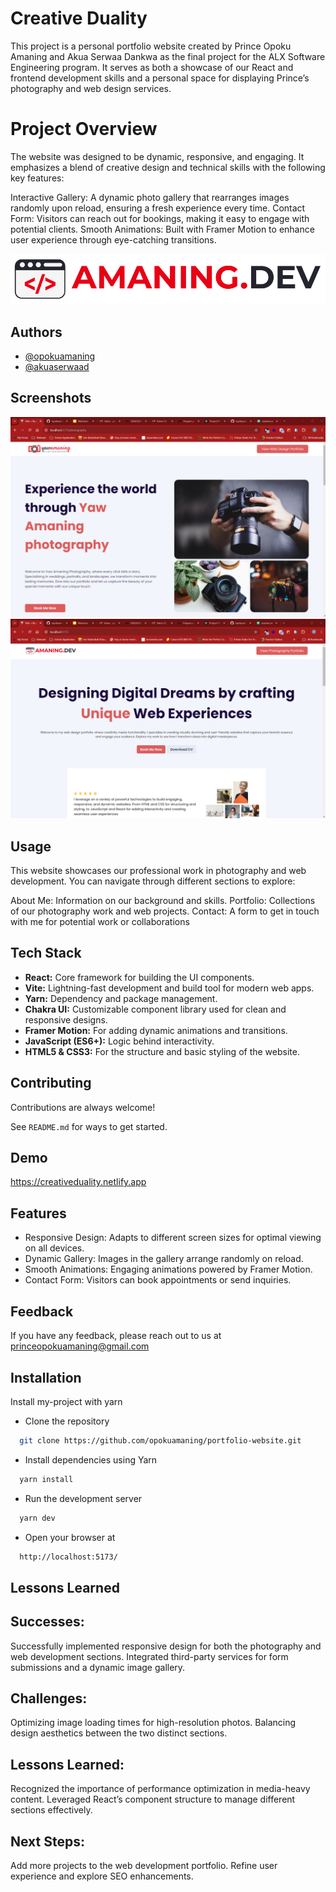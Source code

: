 
# Creative Duality

This project is a personal portfolio website created by Prince Opoku Amaning and Akua Serwaa Dankwa as the final project for the ALX Software Engineering program. It serves as both a showcase of our React and frontend development skills and a personal space for displaying Prince’s photography and web design services.

# Project Overview
The website was designed to be dynamic, responsive, and engaging. It emphasizes a blend of creative design and technical skills with the following key features:

Interactive Gallery: A dynamic photo gallery that rearranges images randomly upon reload, ensuring a fresh experience every time.
Contact Form: Visitors can reach out for bookings, making it easy to engage with potential clients.
Smooth Animations: Built with Framer Motion to enhance user experience through eye-catching transitions.

![Logo](/src/assets/logo.png)


## Authors

- [@opokuamaning](https://github.com/opokuamaning)
- [@akuaserwaad](https://github.com/akuaserwaad)

## Screenshots

![Photography Home Page Screenshot](/src/assets/Screenshots/Photography_SC.png)
![Web Design Home Page Screenshot](/src/assets/Screenshots/Webdesign_SC.png)


## Usage
This website showcases our professional work in photography and web development. You can navigate through different sections to explore:

About Me: Information on our background and skills.
Portfolio: Collections of our photography work and web projects.
Contact: A form to get in touch with me for potential work or collaborations
## Tech Stack

- **React:** Core framework for building the UI components.
- **Vite:** Lightning-fast development and build tool for modern web apps.
- **Yarn:** Dependency and package management.
- **Chakra UI:** Customizable component library used for clean and responsive designs.
- **Framer Motion:** For adding dynamic animations and transitions.
- **JavaScript (ES6+):** Logic behind interactivity.
- **HTML5 & CSS3:** For the structure and basic styling of the website.


## Contributing

Contributions are always welcome!

See `README.md` for ways to get started.


## Demo

https://creativeduality.netlify.app

## Features

- Responsive Design: Adapts to different screen sizes for optimal viewing on all devices.
- Dynamic Gallery: Images in the gallery arrange randomly on reload.
- Smooth Animations: Engaging animations powered by Framer Motion.
- Contact Form: Visitors can book appointments or send inquiries.


## Feedback

If you have any feedback, please reach out to us at princeopokuamaning@gmail.com


## Installation

Install my-project with yarn

- Clone the repository
```bash
  git clone https://github.com/opokuamaning/portfolio-website.git
```
- Install dependencies using Yarn
```bash
  yarn install
```
- Run the development server
```bash
  yarn dev
```
- Open your browser at
```bash
  http://localhost:5173/
```


## Lessons Learned

## Successes:
Successfully implemented responsive design for both the photography and web development sections.
Integrated third-party services for form submissions and a dynamic image gallery.
## Challenges:
Optimizing image loading times for high-resolution photos.
Balancing design aesthetics between the two distinct sections.
## Lessons Learned:
Recognized the importance of performance optimization in media-heavy content.
Leveraged React’s component structure to manage different sections effectively.
## Next Steps:
Add more projects to the web development portfolio.
Refine user experience and explore SEO enhancements.


